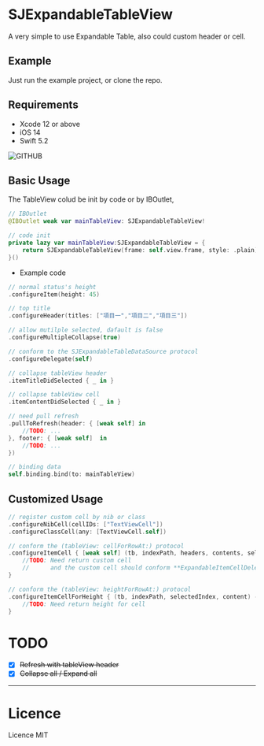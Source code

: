 # SJExpandableTableView
A very simple to use Expandable Table, also could custom header or cell.

## Example
Just run the example project, or clone the repo.

## Requirements
* Xcode 12 or above
* iOS 14
* Swift 5.2

![GITHUB](https://github.com/SabrinaJiang14/SJExpandableTableView/blob/master/Example/demo.gif "demo")

## Basic Usage
The TableView colud be init by code or by IBOutlet,
```swift 
// IBOutlet
@IBOutlet weak var mainTableView: SJExpandableTableView!

// code init
private lazy var mainTableView:SJExpandableTableView = {
	return SJExpandableTableView(frame: self.view.frame, style: .plain)
}()
```
- Example code
``` swift
// normal status's height
.configureItem(height: 45)

// top title
.configureHeader(titles: ["項目一","項目二","項目三"])

// allow mutilple selected, dafault is false
.configureMultipleCollapse(true)

// conform to the SJExpandableTableDataSource protocol
.configureDelegate(self)

// collapse tableView header
.itemTitleDidSelected { _ in }

// collapse tableView cell
.itemContentDidSelected { _ in }

// need pull refresh
.pullToRefresh(header: { [weak self] in
	//TODO: ...
}, footer: { [weak self]  in
	//TODO: ...
})
```
``` swift
// binding data
self.binding.bind(to: mainTableView)
```

## Customized Usage

```swift
// register custom cell by nib or class
.configureNibCell(cellIDs: ["TextViewCell"])
.configureClassCell(any: [TextViewCell.self])

// conform the (tableView: cellForRowAt:) protocol 
.configureItemCell { [weak self] (tb, indexPath, headers, contents, selectedIndex) -> UITableViewCell? in
	//TODO: Need return custom cell
	//      and the custom cell should conform **ExpandableItemCellDelegate** if want get cell tap event
}

// conform the (tableView: heightForRowAt:) protocol 
.configureItemCellForHeight { (tb, indexPath, selectedIndex, content) -> CGFloat in
	//TODO: Need return height for cell
}
```
# TODO
- [X] ~~Refresh with tableView header~~
- [X] ~~Collapse all / Expand all~~

---
# Licence
Licence MIT